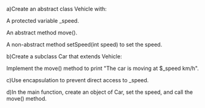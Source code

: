 
a)Create an abstract class Vehicle with:

A protected variable _speed.

An abstract method move().

A non-abstract method setSpeed(int speed) to set the speed.



b)Create a subclass Car that extends Vehicle:

Implement the move() method to print "The car is moving at $_speed km/h".



c)Use encapsulation to prevent direct access to _speed.



d)In the main function, create an object of Car, set the speed, and call the move() method.

